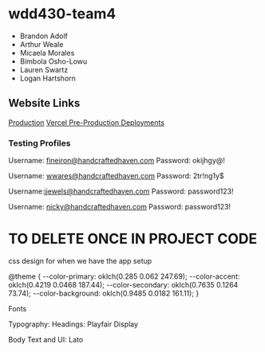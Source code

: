 # wdd430-team4

- Brandon Adolf
- Arthur Weale
- Micaela Morales
- Bimbola Osho-Lowu
- Lauren Swartz
- Logan Hartshorn

## Website Links

[Production](https://wdd430-team4.vercel.app)
[Vercel Pre-Production Deployments](https://vercel.com/brandon-adolfs-projects/wdd430-team4)

### Testing Profiles

Username: fineiron@handcraftedhaven.com
Password: okijhgy@!

Username: wwares@handcraftedhaven.com
Password: 2tr!ng1y$

Username:jjewels@handcraftedhaven.com
Password: password123!

Username: nicky@handcraftedhaven.com
Password: password123!

# TO DELETE ONCE IN PROJECT CODE

css design for when we have the app setup

@theme {
--color-primary: oklch(0.285 0.062 247.69);
--color-accent: oklch(0.4219 0.0468 187.44);
--color-secondary: oklch(0.7635 0.1264 73.74);
--color-background: oklch(0.9485 0.0182 161.11);
}

Fonts

Typography: Headings: Playfair Display

Body Text and UI: Lato
